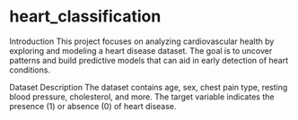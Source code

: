 # heart_classification

Introduction
This project focuses on analyzing cardiovascular health by exploring and modeling a heart disease dataset. The goal is to uncover patterns and build predictive models that can aid in early detection of heart conditions.

Dataset Description
The dataset contains age, sex, chest pain type, resting blood pressure, cholesterol, and more. The target variable indicates the presence (1) or absence (0) of heart disease.
